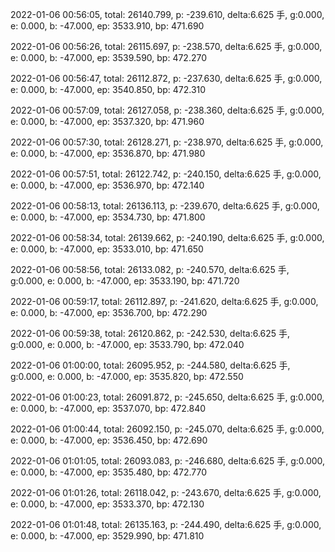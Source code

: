 2022-01-06 00:56:05, total: 26140.799, p: -239.610, delta:6.625 手, g:0.000, e: 0.000, b: -47.000, ep: 3533.910, bp: 471.690

2022-01-06 00:56:26, total: 26115.697, p: -238.570, delta:6.625 手, g:0.000, e: 0.000, b: -47.000, ep: 3539.590, bp: 472.270

2022-01-06 00:56:47, total: 26112.872, p: -237.630, delta:6.625 手, g:0.000, e: 0.000, b: -47.000, ep: 3540.850, bp: 472.310

2022-01-06 00:57:09, total: 26127.058, p: -238.360, delta:6.625 手, g:0.000, e: 0.000, b: -47.000, ep: 3537.320, bp: 471.960

2022-01-06 00:57:30, total: 26128.271, p: -238.970, delta:6.625 手, g:0.000, e: 0.000, b: -47.000, ep: 3536.870, bp: 471.980

2022-01-06 00:57:51, total: 26122.742, p: -240.150, delta:6.625 手, g:0.000, e: 0.000, b: -47.000, ep: 3536.970, bp: 472.140

2022-01-06 00:58:13, total: 26136.113, p: -239.670, delta:6.625 手, g:0.000, e: 0.000, b: -47.000, ep: 3534.730, bp: 471.800

2022-01-06 00:58:34, total: 26139.662, p: -240.190, delta:6.625 手, g:0.000, e: 0.000, b: -47.000, ep: 3533.010, bp: 471.650

2022-01-06 00:58:56, total: 26133.082, p: -240.570, delta:6.625 手, g:0.000, e: 0.000, b: -47.000, ep: 3533.190, bp: 471.720

2022-01-06 00:59:17, total: 26112.897, p: -241.620, delta:6.625 手, g:0.000, e: 0.000, b: -47.000, ep: 3536.700, bp: 472.290

2022-01-06 00:59:38, total: 26120.862, p: -242.530, delta:6.625 手, g:0.000, e: 0.000, b: -47.000, ep: 3533.790, bp: 472.040

2022-01-06 01:00:00, total: 26095.952, p: -244.580, delta:6.625 手, g:0.000, e: 0.000, b: -47.000, ep: 3535.820, bp: 472.550

2022-01-06 01:00:23, total: 26091.872, p: -245.650, delta:6.625 手, g:0.000, e: 0.000, b: -47.000, ep: 3537.070, bp: 472.840

2022-01-06 01:00:44, total: 26092.150, p: -245.070, delta:6.625 手, g:0.000, e: 0.000, b: -47.000, ep: 3536.450, bp: 472.690

2022-01-06 01:01:05, total: 26093.083, p: -246.680, delta:6.625 手, g:0.000, e: 0.000, b: -47.000, ep: 3535.480, bp: 472.770

2022-01-06 01:01:26, total: 26118.042, p: -243.670, delta:6.625 手, g:0.000, e: 0.000, b: -47.000, ep: 3533.370, bp: 472.130

2022-01-06 01:01:48, total: 26135.163, p: -244.490, delta:6.625 手, g:0.000, e: 0.000, b: -47.000, ep: 3529.990, bp: 471.810